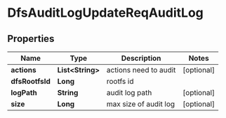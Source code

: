 # DfsAuditLogUpdateReqAuditLog

## Properties
Name | Type | Description | Notes
------------ | ------------- | ------------- | -------------
**actions** | **List&lt;String&gt;** | actions need to audit |  [optional]
**dfsRootfsId** | **Long** | rootfs id | 
**logPath** | **String** | audit log path |  [optional]
**size** | **Long** | max size of audit log |  [optional]
